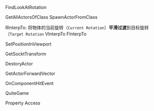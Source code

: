 FindLookAtRotation

GetAllActorsOfClass
SpawnActorFromClass

RInterpTo: 将物体的当前旋转（`Current Rotation`）**平滑过渡**到目标旋转（`Target Rotation`
VInterpTo
FInterpTo

SetPositionInViewport

GetSocktTransform

DestoryActor

GetActorForwardVector

OnComponentHitEvent

QuiteGame

Property Access